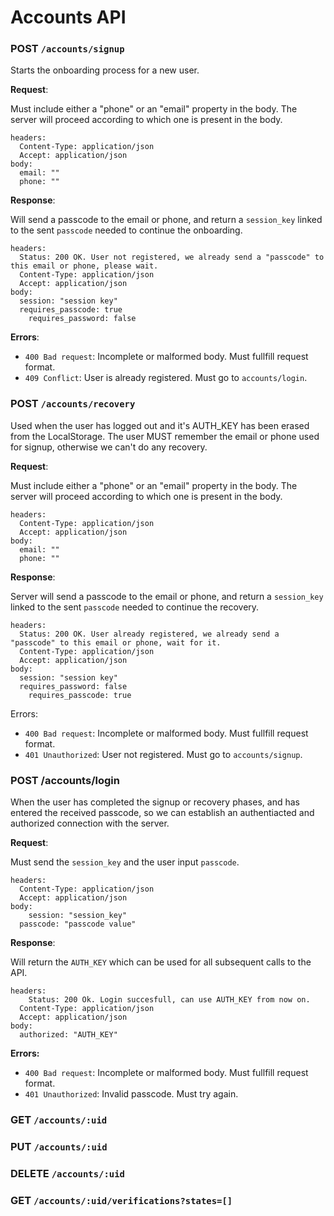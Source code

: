# Accounts API

### POST `/accounts/signup`

Starts the onboarding process for a new user. 

**Request**: 

Must include either a "phone" or an "email"  property in the body. The server will proceed according to which one is present in the body.

~~~
headers:
  Content-Type: application/json
  Accept: application/json
body: 
  email: ""
  phone: ""
~~~

**Response**: 

Will send a passcode to the email or phone, and return a `session_key` linked to the sent `passcode` needed to continue the onboarding.

~~~
headers:
  Status: 200 OK. User not registered, we already send a "passcode" to this email or phone, please wait.
  Content-Type: application/json
  Accept: application/json
body: 
  session: "session key"
  requires_passcode: true
	requires_password: false
~~~

**Errors**:

- `400 Bad request`: Incomplete or malformed body. Must fullfill request format.
- `409 Conflict`:  User is already registered. Must go to `accounts/login`.

### POST `/accounts/recovery`

Used when the user has logged out and it's AUTH_KEY has been erased from the LocalStorage. The user MUST remember the email or phone used for signup, otherwise we can't do any recovery.

**Request**:  

Must include either a "phone" or an "email"  property in the body. The server will proceed according to which one is present in the body.

~~~
headers:
  Content-Type: application/json
  Accept: application/json
body: 
  email: ""
  phone: ""
~~~

**Response**: 

Server will send a passcode to the email or phone, and return a `session_key` linked to the sent `passcode` needed to continue the recovery. 

~~~
headers:
  Status: 200 OK. User already registered, we already send a "passcode" to this email or phone, wait for it.
  Content-Type: application/json
  Accept: application/json
body: 
  session: "session key"
  requires_password: false
	requires_passcode: true
~~~

Errors:
- `400 Bad request`:  Incomplete or malformed body. Must fullfill request format.
- `401 Unauthorized`:  User not registered. Must go to `accounts/signup`.

### POST /accounts/login

When the user has completed the signup or recovery phases, and has entered the received passcode, so we can establish an authentiacted and authorized connection with the server.

**Request**: 

Must send the `session_key` and the user input `passcode`.

~~~
headers:
  Content-Type: application/json
  Accept: application/json
body: 
	session: "session_key"
  passcode: "passcode value" 
~~~

**Response**: 

Will return the `AUTH_KEY` which can be used  for all subsequent calls to the API.

~~~http
headers:
	Status: 200 Ok. Login succesfull, can use AUTH_KEY from now on.
  Content-Type: application/json
  Accept: application/json
body: 
  authorized: "AUTH_KEY"
~~~

**Errors:**

- `400 Bad request`:  Incomplete or malformed body. Must fullfill request format.
- `401 Unauthorized`:  Invalid passcode. Must try again.

### GET `/accounts/:uid`

### PUT `/accounts/:uid`

### DELETE `/accounts/:uid`

### GET `/accounts/:uid/verifications?states=[]`
